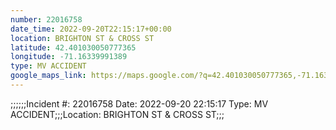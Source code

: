 ```yaml
---
number: 22016758
date_time: 2022-09-20T22:15:17+00:00
location: BRIGHTON ST & CROSS ST
latitude: 42.401030050777365
longitude: -71.16339991389
type: MV ACCIDENT
google_maps_link: https://maps.google.com/?q=42.401030050777365,-71.16339991389
---
```


;;;;;;Incident #: 22016758  Date: 2022-09-20 22:15:17   Type: MV ACCIDENT;;;Location: BRIGHTON ST & CROSS ST;;;
